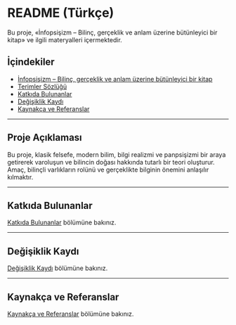 # README (Türkçe)

Bu proje, «İnfopsişizm – Bilinç, gerçeklik ve anlam üzerine bütünleyici bir kitap» ve ilgili materyalleri içermektedir.

## İçindekiler

- [İnfopsişizm – Bilinç, gerçeklik ve anlam üzerine bütünleyici bir kitap](Infopsisizm_Butunleyici_Kitap_TR.md)
- [Terimler Sözlüğü](Infopsisizm_Butunleyici_Kitap_TR.md#terimler-sözlüğü)
- [Katkıda Bulunanlar](Infopsisizm_Butunleyici_Kitap_TR.md#katkıda-bulunanlar)
- [Değişiklik Kaydı](Infopsisizm_Butunleyici_Kitap_TR.md#değişiklik-kaydı)
- [Kaynakça ve Referanslar](Infopsisizm_Butunleyici_Kitap_TR.md#kaynakça-ve-referanslar)

---

## Proje Açıklaması

Bu proje, klasik felsefe, modern bilim, bilgi realizmi ve panpsişizmi bir araya getirerek varoluşun ve bilincin doğası hakkında tutarlı bir teori oluşturur. Amaç, bilinçli varlıkların rolünü ve gerçeklikte bilginin önemini anlaşılır kılmaktır.

---

## Katkıda Bulunanlar

[Katkıda Bulunanlar](Infopsisizm_Butunleyici_Kitap_TR.md#katkıda-bulunanlar) bölümüne bakınız.

---

## Değişiklik Kaydı

[Değişiklik Kaydı](Infopsisizm_Butunleyici_Kitap_TR.md#değişiklik-kaydı) bölümüne bakınız.

---

## Kaynakça ve Referanslar

[Kaynakça ve Referanslar](Infopsisizm_Butunleyici_Kitap_TR.md#kaynakça-ve-referanslar) bölümüne bakınız.
